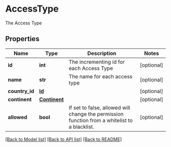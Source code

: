 # AccessType

The Access Type
## Properties
Name | Type | Description | Notes
------------ | ------------- | ------------- | -------------
**id** | **int** | The incrementing id for each Access Type | [optional] 
**name** | **str** | The name for each access type | [optional] 
**country_id** | [**Id**](Id.md) |  | [optional] 
**continent** | [**Continent**](Continent.md) |  | [optional] 
**allowed** | **bool** | If set to false, allowed will change the permission function from a whitelist to a blacklist. | [optional] 

[[Back to Model list]](../README.md#documentation-for-models) [[Back to API list]](../README.md#documentation-for-api-endpoints) [[Back to README]](../README.md)


